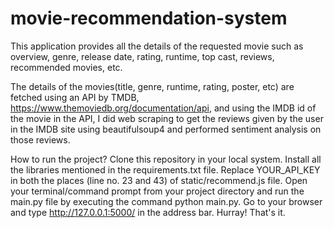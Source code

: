 # movie-recommendation-system
This application provides all the details of the requested movie such as overview, genre, release date, rating, runtime, top cast, reviews, recommended movies, etc.

The details of the movies(title, genre, runtime, rating, poster, etc) are fetched using an API by TMDB, https://www.themoviedb.org/documentation/api, and using the IMDB id of the movie in the API, I did web scraping to get the reviews given by the user in the IMDB site using beautifulsoup4 and performed sentiment analysis on those reviews.


How to run the project?
Clone this repository in your local system.
Install all the libraries mentioned in the requirements.txt file.
Replace YOUR_API_KEY in both the places (line no. 23 and 43) of static/recommend.js file.
Open your terminal/command prompt from your project directory and run the main.py file by executing the command python main.py.
Go to your browser and type http://127.0.0.1:5000/ in the address bar.
Hurray! That's it.
